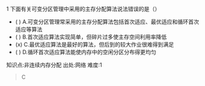 1
下面有关可变分区管理中采用的主存分配算法说法错误的是（）
- ( ) A.可变分区管理常采用的主存分配算法包括首次适应、最优适应和循环首次适应等算法
- ( ) B.首次适应算法实现简单，但碎片过多使主存空间利用率降低
- (x) C.最优适应算法是最好的算法，但后到的较大作业很难得到满足
- ( ) D.循环首次适应算法能使内存中的空闲分区分布得更均匀

知识点:非连续内存分配
出处:网络
难度:1
> C

